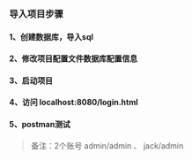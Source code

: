 ### 导入项目步骤
#### 1、创建数据库，导入sql
#### 2、修改项目配置文件数据库配置信息
#### 3、启动项目
#### 4、访问 localhost:8080/login.html
#### 5、postman测试
> 备注：2个账号 admin/admin  、 jack/admin